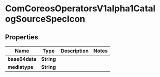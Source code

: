 
# ComCoreosOperatorsV1alpha1CatalogSourceSpecIcon

## Properties
Name | Type | Description | Notes
------------ | ------------- | ------------- | -------------
**base64data** | **String** |  | 
**mediatype** | **String** |  | 



